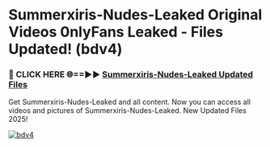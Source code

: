 # Summerxiris-Nudes-Leaked Original Videos 0nlyFans Leaked - Files Updated! (bdv4)

<h3>🔴 CLICK HERE 🌐==►► <a href="https://tinyurl.com/4mcuefdz" rel="nofollow">Summerxiris-Nudes-Leaked Updated Files</a></h3>

Get Summerxiris-Nudes-Leaked and all content. Now you can access all videos and pictures of Summerxiris-Nudes-Leaked. New Updated Files 2025!

[![bdv4](https://i.imgur.com/StAQSOY.gif)](https://tinyurl.com/4mcuefdz)
